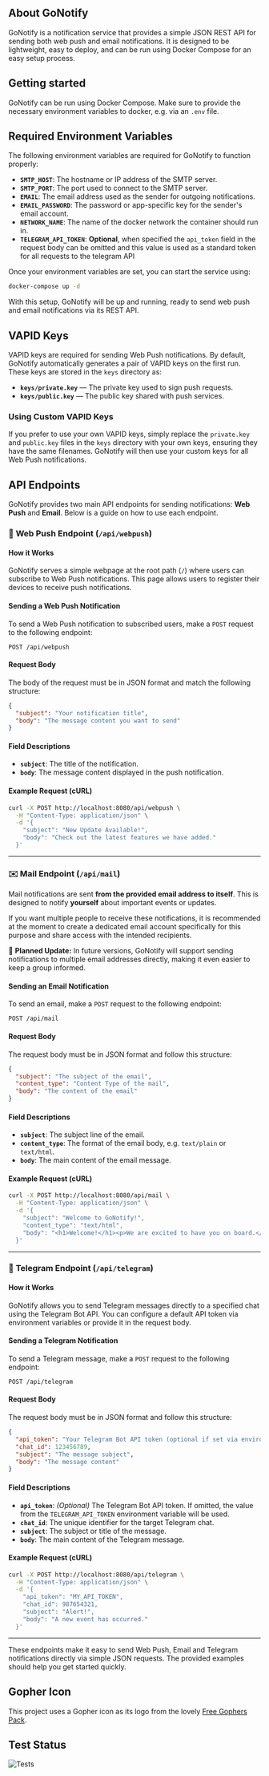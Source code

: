 ## About GoNotify

GoNotify is a notification service that provides a simple JSON REST API for sending both web push and email notifications. It is designed to be lightweight, easy to deploy, and can be run using Docker Compose for an easy setup process.

## Getting started

GoNotify can be run using Docker Compose. Make sure to provide the necessary environment variables to docker, e.g. via an `.env` file.

## Required Environment Variables

The following environment variables are required for GoNotify to function properly:

- **`SMTP_HOST`**: The hostname or IP address of the SMTP server.
- **`SMTP_PORT`**: The port used to connect to the SMTP server.
- **`EMAIL`**: The email address used as the sender for outgoing notifications.
- **`EMAIL_PASSWORD`**: The password or app-specific key for the sender's email account.
- **`NETWORK_NAME`**: The name of the docker network the container should run in.
- **`TELEGRAM_API_TOKEN`**: **Optional**, when specified the `api_token` field in the request body can be omitted and this value is used as a standard token for all requests to the telegram API

Once your environment variables are set, you can start the service using:

```bash
docker-compose up -d
```

With this setup, GoNotify will be up and running, ready to send web push and email notifications via its REST API.


## VAPID Keys

VAPID keys are required for sending Web Push notifications. By default, GoNotify automatically generates a pair of VAPID keys on the first run. These keys are stored in the `keys` directory as:

- **`keys/private.key`** — The private key used to sign push requests.
- **`keys/public.key`** — The public key shared with push services.

### Using Custom VAPID Keys

If you prefer to use your own VAPID keys, simply replace the `private.key` and `public.key` files in the `keys` directory with your own keys, ensuring they have the same filenames. GoNotify will then use your custom keys for all Web Push notifications.


## API Endpoints

GoNotify provides two main API endpoints for sending notifications: **Web Push** and **Email**. Below is a guide on how to use each endpoint.


### 📢 **Web Push Endpoint** (`/api/webpush`)

#### **How it Works**
GoNotify serves a simple webpage at the root path (`/`) where users can subscribe to Web Push notifications. This page allows users to register their devices to receive push notifications.

#### **Sending a Web Push Notification**
To send a Web Push notification to subscribed users, make a `POST` request to the following endpoint:  

```
POST /api/webpush
```

#### **Request Body**
The body of the request must be in JSON format and match the following structure:

```json
{
  "subject": "Your notification title",
  "body": "The message content you want to send"
}
```

#### **Field Descriptions**
- **`subject`**: The title of the notification.  
- **`body`**: The message content displayed in the push notification.  

#### **Example Request (cURL)**
```bash
curl -X POST http://localhost:8080/api/webpush \
  -H "Content-Type: application/json" \
  -d '{
    "subject": "New Update Available!",
    "body": "Check out the latest features we have added."
  }'
```

---

### ✉️ **Mail Endpoint** (`/api/mail`)

Mail notifications are sent **from the provided email address to itself**. This is designed to notify **yourself** about important events or updates.  

If you want multiple people to receive these notifications, it is recommended at the moment to create a dedicated email account specifically for this purpose and share access with the intended recipients.  

🚀 **Planned Update:** In future versions, GoNotify will support sending notifications to multiple email addresses directly, making it even easier to keep a group informed.

#### **Sending an Email Notification**
To send an email, make a `POST` request to the following endpoint:  

```
POST /api/mail
```

#### **Request Body**
The request body must be in JSON format and follow this structure:

```json
{
  "subject": "The subject of the email",
  "content_type": "Content Type of the mail",
  "body": "The content of the email"
}
```

#### **Field Descriptions**
- **`subject`**: The subject line of the email.  
- **`content_type`**: The format of the email body, e.g. `text/plain` or `text/html`.  
- **`body`**: The main content of the email message.  

#### **Example Request (cURL)**
```bash
curl -X POST http://localhost:8080/api/mail \
  -H "Content-Type: application/json" \
  -d '{
    "subject": "Welcome to GoNotify!",
    "content_type": "text/html",
    "body": "<h1>Welcome!</h1><p>We are excited to have you on board.</p>"
  }'
```

---

### 📲 **Telegram Endpoint** (`/api/telegram`)

#### **How it Works**
GoNotify allows you to send Telegram messages directly to a specified chat using the Telegram Bot API. You can configure a default API token via environment variables or provide it in the request body.

#### **Sending a Telegram Notification**
To send a Telegram message, make a `POST` request to the following endpoint:

```
POST /api/telegram
```

#### **Request Body**
The request body must be in JSON format and follow this structure:

```json
{
  "api_token": "Your Telegram Bot API token (optional if set via environment variable)",
  "chat_id": 123456789,
  "subject": "The message subject",
  "body": "The message content"
}
```

#### **Field Descriptions**
- **`api_token`**: *(Optional)* The Telegram Bot API token. If omitted, the value from the `TELEGRAM_API_TOKEN` environment variable will be used.
- **`chat_id`**: The unique identifier for the target Telegram chat.
- **`subject`**: The subject or title of the message.
- **`body`**: The main content of the Telegram message.

#### **Example Request (cURL)**
```bash
curl -X POST http://localhost:8080/api/telegram \
  -H "Content-Type: application/json" \
  -d '{
    "api_token": "MY_API_TOKEN",
    "chat_id": 987654321,
    "subject": "Alert!",
    "body": "A new event has occurred."
  }'
```
---

These endpoints make it easy to send Web Push, Email and Telegram notifications directly via simple JSON requests. The provided examples should help you get started quickly.


## Gopher Icon 
This project uses a Gopher icon as its logo from the lovely [Free Gophers Pack](https://github.com/MariaLetta/free-gophers-pack).


## Test Status
![Tests](https://github.com/JaKu01/GoNotify/actions/workflows/go-test.yml/badge.svg)

